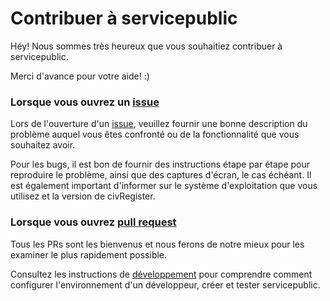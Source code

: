 # Contribuer à servicepublic

Héy! Nous sommes très heureux que vous souhaitiez contribuer à servicepublic.

Merci d'avance pour votre aide! :)

### Lorsque vous ouvrez un [issue](https://github.com/senegalouvert/servicepublic/issues)

Lors de l'ouverture d'un [issue](https://github.com/senegalouvert/servicepublic/issues), veuillez fournir une bonne description du problème auquel vous êtes confronté ou de la fonctionnalité que vous souhaitez avoir.

Pour les bugs, il est bon de fournir des instructions étape par étape pour reproduire le problème, ainsi que des captures d'écran, le cas échéant. Il est également important d'informer sur le système d'exploitation que vous utilisez et la version de civRegister.

### Lorsque vous ouvrez [pull request](https://github.com/senegalouvert/servicepublic/pulls)

Tous les PRs sont les bienvenus et nous ferons de notre mieux pour les examiner le plus rapidement possible.

Consultez les instructions de [développement](DEVELOPMENT.md) pour comprendre comment configurer l'environnement d'un développeur, créer et tester servicepublic.
